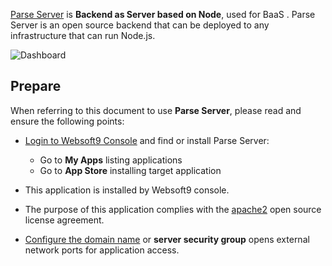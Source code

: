 [Parse Server](https://parseplatform.org/) is **Backend as Server based on Node**, used for BaaS . Parse Server is an open source backend that can be deployed to any infrastructure that can run Node.js. 


![Dashboard](https://libs.websoft9.com/Websoft9/DocsPicture/en/parseserver/dashboard.png)


## Prepare

When referring to this document to use **Parse Server**, please read and ensure the following points:

- [Login to Websoft9 Console](./login-console) and find or install Parse Server:
  - Go to **My Apps** listing applications 
  - Go to **App Store** installing target application

- This application is installed by Websoft9 console.


- The purpose of this application complies with the [apache2](https://opensource.org/licenses/Apache-2.0) open source license agreement.


- [Configure the domain name](./domain-set) or **server security group** opens external network ports for application access.